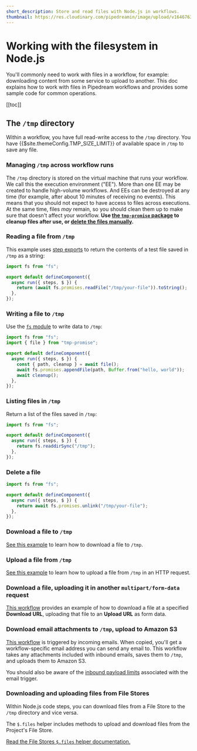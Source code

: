 ```yaml
---
short_description: Store and read files with Node.js in workflows.
thumbnail: https://res.cloudinary.com/pipedreamin/image/upload/v1646763737/docs/icons/icons8-opened-folder_y60u9l.svg
---
```


# Working with the filesystem in Node.js

You'll commonly need to work with files in a workflow, for example: downloading content from some service to upload to another. This doc explains how to work with files in Pipedream workflows and provides some sample code for common operations.

[[toc]]

## The `/tmp` directory

Within a workflow, you have full read-write access to the `/tmp` directory. You have {{$site.themeConfig.TMP_SIZE_LIMIT}} of available space in `/tmp` to save any file.

### Managing `/tmp` across workflow runs

The `/tmp` directory is stored on the virtual machine that runs your workflow. We call this the execution environment ("EE"). More than one EE may be created to handle high-volume workflows. And EEs can be destroyed at any time (for example, after about 10 minutes of receiving no events). This means that you should not expect to have access to files across executions. At the same time, files _may_ remain, so you should clean them up to make sure that doesn't affect your workflow. **Use [the `tmp-promise` package](https://github.com/benjamingr/tmp-promise) to cleanup files after use, or [delete the files manually](#delete-a-file).**

### Reading a file from `/tmp`

This example uses [step exports](/workflows/steps/#step-exports) to return the contents of a test file saved in `/tmp` as a string:

```javascript
import fs from "fs";

export default defineComponent({
  async run({ steps, $ }) {
    return (await fs.promises.readFile("/tmp/your-file")).toString();
  },
});
```

### Writing a file to `/tmp`

Use the [`fs` module](https://nodejs.org/api/fs.html) to write data to `/tmp`:

```javascript
import fs from "fs";
import { file } from "tmp-promise";

export default defineComponent({
  async run({ steps, $ }) {
    const { path, cleanup } = await file();
    await fs.promises.appendFile(path, Buffer.from("hello, world"));
    await cleanup();
  },
});
```

### Listing files in `/tmp`

Return a list of the files saved in `/tmp`:

```javascript
import fs from "fs";

export default defineComponent({
  async run({ steps, $ }) {
    return fs.readdirSync("/tmp");
  },
});
```

### Delete a file

```javascript
import fs from "fs";

export default defineComponent({
  async run({ steps, $ }) {
    return await fs.promises.unlink("/tmp/your-file");
  },
});
```

### Download a file to `/tmp`

[See this example](/code/nodejs/http-requests/#download-a-file-to-the-tmp-directory) to learn how to download a file to `/tmp`.

### Upload a file from `/tmp`

[See this example](/code/nodejs/http-requests/#upload-a-file-from-the-tmp-directory) to learn how to upload a file from `/tmp` in an HTTP request.

### Download a file, uploading it in another `multipart/form-data` request

[This workflow](https://pipedream.com/@dylburger/download-file-then-upload-file-via-multipart-form-data-request-p_QPCx7p/edit) provides an example of how to download a file at a specified **Download URL**, uploading that file to an **Upload URL** as form data.

### Download email attachments to `/tmp`, upload to Amazon S3

[This workflow](https://pipedream.com/@dylan/upload-email-attachments-to-s3-p_V9CGAQ/edit) is triggered by incoming emails. When copied, you'll get a workflow-specific email address you can send any email to. This workflow takes any attachments included with inbound emails, saves them to `/tmp`, and uploads them to Amazon S3.

You should also be aware of the [inbound payload limits](/limits/#email-triggers) associated with the email trigger.

### Downloading and uploading files from File Stores

Within Node.js code steps, you can download files from a File Store to the `/tmp` directory and vice versa.

The `$.files` helper includes methods to upload and download files from the Project's File Store.

[Read the File Stores `$.files` helper documentation.](/projects/file-stores/#managing-file-stores-from-workflows)
